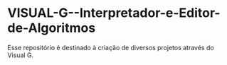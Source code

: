 # VISUAL-G--Interpretador-e-Editor-de-Algoritmos
Esse repositório é destinado à criação de diversos projetos através do Visual G.
